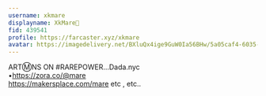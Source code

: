 ```yaml
---
username: xkmare
displayname: XkMare🎩
fid: 439541
profile: https://farcaster.xyz/xkmare
avatar: https://imagedelivery.net/BXluQx4ige9GuW0Ia56BHw/5a05caf4-6035-4126-e855-035418cf4e00/original
---
```

ARTⓂ️NS ON #RAREPOWER...Dada.nyc  
 •https://zora.co/@mare  
https://makersplace.com/mare  etc , etc..  
